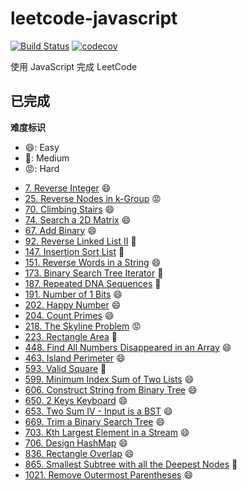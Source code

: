 # leetcode-javascript

[![Build Status](https://travis-ci.org/DremyGit/leetcode-javascript.svg?branch=master)](https://travis-ci.org/DremyGit/leetcode-javascript)
[![codecov](https://codecov.io/gh/DremyGit/leetcode-javascript/branch/master/graph/badge.svg)](https://codecov.io/gh/DremyGit/leetcode-javascript)

使用 JavaScript 完成 LeetCode

## 已完成

**难度标识**
* :smile:: Easy
* :triumph:: Medium
* :rage:: Hard

- [7. Reverse Integer](https://github.com/DremyGit/leetcode-javascript/tree/master/src/reverse-integer) :smile:
- [25. Reverse Nodes in k-Group](https://github.com/DremyGit/leetcode-javascript/tree/master/src/reverse-nodes-in-k-group) :rage:
- [70. Climbing Stairs](https://github.com/DremyGit/leetcode-javascript/tree/master/src/climbing-stairs) :smile:
- [74. Search a 2D Matrix](https://github.com/DremyGit/leetcode-javascript/tree/master/src/search-a-2d-matrix) :smile:
- [67. Add Binary](https://github.com/DremyGit/leetcode-javascript/tree/master/src/add-binary) :smile:
- [92. Reverse Linked List II](https://github.com/DremyGit/leetcode-javascript/tree/master/src/reverse-linked-list-ii) :triumph:
- [147. Insertion Sort List](https://github.com/DremyGit/leetcode-javascript/tree/master/src/insertion-sort-list) :triumph:
- [151. Reverse Words in a String](https://github.com/DremyGit/leetcode-javascript/tree/master/src/reverse-words-in-a-string) :smile:
- [173. Binary Search Tree Iterator](https://github.com/DremyGit/leetcode-javascript/tree/master/src/binary-search-tree-iterator) :triumph:
- [187. Repeated DNA Sequences](https://github.com/DremyGit/leetcode-javascript/tree/master/src/repeated-dna-sequences) :triumph:
- [191. Number of 1 Bits](https://github.com/DremyGit/leetcode-javascript/tree/master/src/number-of-1-bits) :smile:
- [202. Happy Number](https://github.com/DremyGit/leetcode-javascript/tree/master/src/happy-number) :smile:
- [204. Count Primes](https://github.com/DremyGit/leetcode-javascript/tree/master/src/count-primes) :smile:
- [218. The Skyline Problem](https://github.com/DremyGit/leetcode-javascript/tree/master/src/the-skyline-problem) :rage:
- [223. Rectangle Area](https://github.com/DremyGit/leetcode-javascript/tree/master/src/rectangle-area) :triumph:
- [448. Find All Numbers Disappeared in an Array](https://github.com/DremyGit/leetcode-javascript/tree/master/src/find-all-numbers-disappeared-in-an-array) :smile:
- [463. Island Perimeter](https://github.com/DremyGit/leetcode-javascript/tree/master/src/island-perimeter) :smile:
- [593. Valid Square](https://github.com/DremyGit/leetcode-javascript/tree/master/src/valid-square) :triumph:
- [599. Minimum Index Sum of Two Lists](https://github.com/DremyGit/leetcode-javascript/tree/master/src/minimum-index-sum-of-two-lists) :smile:
- [606. Construct String from Binary Tree](https://github.com/DremyGit/leetcode-javascript/tree/master/src/construct-string-from-binary-tree) :smile:
- [650. 2 Keys Keyboard](https://github.com/DremyGit/leetcode-javascript/tree/master/src/2-keys-keyboard) :smile:
- [653. Two Sum IV - Input is a BST](https://github.com/DremyGit/leetcode-javascript/tree/master/src/two-sum-iv-input-is-a-bst) :smile:
- [669. Trim a Binary Search Tree](https://github.com/DremyGit/leetcode-javascript/tree/master/src/trim-a-binary-search-tree) :smile:
- [703. Kth Largest Element in a Stream](https://github.com/DremyGit/leetcode-javascript/tree/master/src/kth-largest-element-in-a-stream) :smile:
- [706. Design HashMap](https://github.com/DremyGit/leetcode-javascript/tree/master/src/design-hashmap) :smile:
- [836. Rectangle Overlap](https://github.com/DremyGit/leetcode-javascript/tree/master/src/rectangle-overlap) :smile:
- [865. Smallest Subtree with all the Deepest Nodes](https://github.com/DremyGit/leetcode-javascript/tree/master/src/smallest-subtree-with-all-the-deepest-nodes) :triumph:
- [1021. Remove Outermost Parentheses](https://github.com/DremyGit/leetcode-javascript/tree/master/src/remove-outermost-parentheses) :smile:
